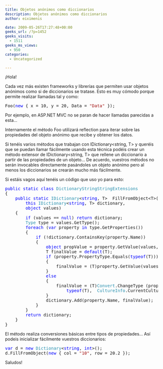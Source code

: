 ```yaml
---
title: Objetos anónimos como diccionarios
description: Objetos anónimos como diccionarios
author: eiximenis

date: 2009-05-26T17:27:48+00:00
geeks_url: /?p=1452
geeks_visits:
  - 1511
geeks_ms_views:
  - 950
categories:
  - Uncategorized

---
```

¡Hola!

Cada vez más existen frameworks y librerías que permiten usar objetos anónimos como si de diccionarios se tratase. Esto es muy cómodo porque permite realizar llamadas tal y como:

<pre class="code">Foo(<span style="color: blue">new </span>{ x = 10, y = 20, Data = <span style="color: #a31515">"Data" </span>});</pre>

[][1]

Por ejemplo, en ASP.NET MVC no se paran de hacer llamadas parecidas a esta…

Internamente el método Foo utilizará reflection para iterar sobre las propiedades del objeto anónimo que recibe y obtener los datos.

Si tenéis varios métodos que trabajan con IDictionary<string, T> y queréis que se puedan llamar fácilmente usando esta técnica podéis crear un método extensor de IDictionary<string, T> que rellene un diccionario a partir de las propiedades de un objeto… De acuerdo, vuestros métodos no serán invocables directamente pasándoles un objeto anónimo pero al menos los diccionarios se crearán mucho más fácilmente.

Si estáis vagos aquí tenéis un código que uso yo para esto:

<pre class="code"><span style="color: blue">public static class </span><span style="color: #2b91af">DictionaryStringStringExtensions
</span>{
    <span style="color: blue">public static </span><span style="color: #2b91af">IDictionary</span>&lt;<span style="color: blue">string</span>, T&gt;  FillFromObject&lt;T&gt;(
        <span style="color: blue">this </span><span style="color: #2b91af">IDictionary</span>&lt;<span style="color: blue">string</span>, T&gt; dictionary,
        <span style="color: blue">object </span>values)
    {
        <span style="color: blue">if </span>(values == <span style="color: blue">null</span>) <span style="color: blue">return </span>dictionary;
        <span style="color: #2b91af">Type </span>type = values.GetType();
        <span style="color: blue">foreach </span>(<span style="color: blue">var </span>property <span style="color: blue">in </span>type.GetProperties())
        {
            <span style="color: blue">if </span>(!dictionary.ContainsKey(property.Name))
            {
                <span style="color: blue">object </span>propValue = property.GetValue(values, <span style="color: blue">null</span>);
                T finalValue = <span style="color: blue">default</span>(T);
                <span style="color: blue">if </span>(property.PropertyType.Equals(<span style="color: blue">typeof</span>(T)))
                {
                    finalValue = (T)property.GetValue(values, <span style="color: blue">null</span>);
                }
                <span style="color: blue">else
                </span>{
                    finalValue = (T)<span style="color: #2b91af">Convert</span>.ChangeType (propValue,
                        <span style="color: blue">typeof</span>(T),  <span style="color: #2b91af">CultureInfo</span>.CurrentCulture);
                }
                dictionary.Add(property.Name, finalValue);
            }
        }
        <span style="color: blue">return </span>dictionary;
    }
}</pre>

[][1][][1][][1]

El método realiza conversiones básicas entre tipos de propiedades… Así podeis inicializar fácilmente vuestros diccionarios:

<pre class="code"><span style="color: blue">var </span>d = <span style="color: blue">new </span><span style="color: #2b91af">Dictionary</span>&lt;<span style="color: blue">string</span>, <span style="color: blue">int</span>&gt;();
d.FillFromObject(<span style="color: blue">new </span>{ col = <span style="color: #a31515">"10"</span>, row = 20.2 });</pre>

[][1]

Saludos!

 [1]: http://11011.net/software/vspaste